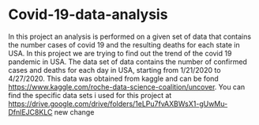 # Covid-19-data-analysis
In this project an analysis is performed on a given set of data that contains the number cases of covid 19 and the resulting deaths for each state in USA.  In this project we are trying to find out the trend of the covid 19 pandemic in USA.  The data set of data contains the number of confirmed cases and deaths for each day in USA, starting from 1/21/2020 to 4/27/2020. This data was obtained from kaggle and can be fond https://www.kaggle.com/roche-data-science-coalition/uncover.
 You can find the specific data sets i used for this project at https://drive.google.com/drive/folders/1eLPu7fvAXBWsX1-gUwMu-DfnlEJC8KLC
 new change
